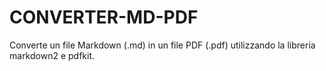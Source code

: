 # CONVERTER-MD-PDF
Converte un file Markdown (.md) in un file PDF (.pdf) utilizzando la libreria markdown2 e pdfkit.
